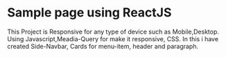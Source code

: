 # Sample page using ReactJS
  This Project is Responsive for any type of device such as Mobile,Desktop.<br/>
  Using Javascript,Meadia-Query for make it responsive, CSS.
  In this i have created Side-Navbar, Cards for menu-item, header and paragraph.
  
  
